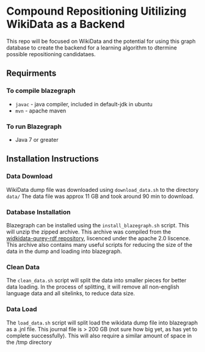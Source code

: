 # Compound Repositioning Uitilizing WikiData as a Backend

This repo will be focused on WikiData and the potential for using this graph
database to create the backend for a learning algorithm to dtermine possible
repositioning candidataes.

## Requirments

### To compile blazegraph

- `javac` - java compiler, included in default-jdk in ubuntu
- `mvn` - apache maven

### To run Blazegraph

- Java 7 or greater

## Installation Instructions

### Data Download

WikiData dump file was downloaded using `download_data.sh` to the directory `data/`
The data file was approx 11 GB and took around 90 min to download.

### Database Installation

Blazegraph can be installed using the `install_blazegraph.sh` script. This will
unzip the zipped archive. This archive was compiled from the [widkidata-qurey-rdf
repository](https://github.com/wikimedia/wikidata-query-rdf), liscenced under the
apache 2.0 liscence. This archive also contains many useful scripts for reducing
the size of the data in the dump and loading into blazegraph.

### Clean Data

The `clean_data.sh` script will split the data into smaller pieces for better
data loading. In the process of splitting, it will remove all non-english
language data and all sitelinks, to reduce data size.

### Data Load

The `load_data.sh` script will split load the wikidata dump file into blazegraph as a .jnl
file.  This journal file is > 200 GB (not sure how big yet, as has yet to complete
successfully).  This will also require a similar amount of space in the /tmp directory


